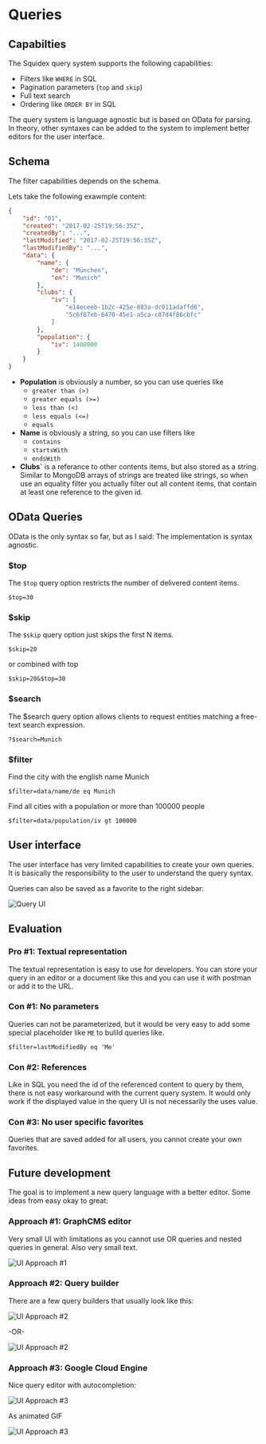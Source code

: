 # Queries

## Capabilties

The Squidex query system supports the following capabilities:

* Filters like `WHERE` in SQL
* Pagination parameters (`top` and `skip`)
* Full text search
* Ordering like `ORDER BY` in SQL

The query system is language agnostic but is based on OData for parsing. In theory, other syntaxes can be added to the system to implement better editors for the user interface.

## Schema

The filter capabilities depends on the schema. 

Lets take the following exawmple content:

```json
{ 
    "id": "01",
    "created": "2017-02-25T19:56:35Z",
    "createdBy": "...",
    "lastModified": "2017-02-25T19:56:35Z",
    "lastModifiedBy": "...",
    "data": {
        "name": {
            "de": "München",
            "en": "Munich"
        },
        "clubs": {
            "iv": [
                "e14eceeb-1b2c-425e-883a-dc011adaffd6",
                "5c6f87eb-6470-45e1-a5ca-c87d4f86cbfc"
            ]
        },
        "population": {
            "iv": 1400000
        }
    }
}
```

* **Population** is obviously a number, so you can use queries like 
    * `greater than (>)`
    * `greater equals (>=)`
    * `less than (<)`
    * `less equals (<=)`
    * `equals`
* **Name** is obviously a string, so you can use filters like
    * `contains`
    * `startsWith`
    * `endsWith`
* **Clubs`** is a referance to other contents items, but also stored as a string. Similar to MongoDB arrays of strings are treated like strings, so when use an equality filter you actually filter out all content items, that contain at least one reference to the given id.

## OData Queries

OData is the only syntax so far, but as I said: The implementation is syntax agnostic.

### $top

The `$top` query option restricts the number of delivered content items.

    $top=30

### $skip

The `$skip` query option just skips the first N items.

    $skip=20

or combined with top

    $skip=20&$top=30

### $search

The $search query option allows clients to request entities matching a free-text search expression.

    ?$search=Munich

### $filter

Find the city with the english name Munich

    $filter=data/name/de eq Munich

Find all cities with a population or more than 100000 people

    $filter=data/population/iv gt 100000

## User interface

The user interface has very limited capabilities to create your own queries. It is basically the responsibility to the user to understand the query syntax.

Queries can also be saved as a favorite to the right sidebar:

![Query UI](query-ui.png "Query UI")

## Evaluation

### Pro #1: Textual representation

The textual representation is easy to use for developers. You can store your query in an editor or a document like this and you can use it with postman or add it to the URL.

### Con #1: No parameters

Queries can not be parameterized, but it would be very easy to add some special placeholder like `ME` to bulild queries like.

    $filter=lastModifiedBy eq 'Me'

### Con #2: References

Like in SQL you need the id of the referenced content to query by them, there is not easy workaround with the current query system. It would only work if the displayed value in the query UI is not necessarily the uses value.

### Con #3: No user specific favorites

Queries that are saved added for all users, you cannot create your own favorites.

## Future development

The goal is to implement a new query language with a better editor. Some ideas from easy okay to great:

### Approach #1: GraphCMS editor

Very small UI with limitations as you cannot use OR queries and nested queries in general. Also very small text.

![UI Approach #1](ui-1.png "UI Approach #1")

### Approach #2: Query builder

There are a few query builders that usually look like this:

![UI Approach #2](https://raw.githubusercontent.com/dabernathy89/vue-query-builder/master/public/demo-screenshot.png "UI Approach #2")

-OR-

![UI Approach #2](https://i.pinimg.com/originals/79/8e/eb/798eeb3bd47b92076e9cf538266bfd55.png "UI Approach #2")

### Approach #3: Google Cloud Engine

Nice query editor with autocompletion:

![UI Approach #3](ui-3-1.png "UI Approach #3")

As animated GIF

![UI Approach #3](ui-3.gif "UI Approach #3")
